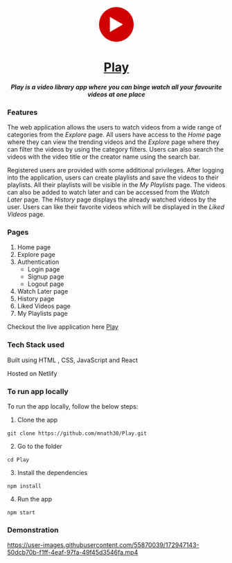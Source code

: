 <div align="center">
<img src="./public/favicon.ico" alt="logo" width="80" height="80"/>
  
  #  [Play](https://play-app.netlify.app/)  
  
  ####  *Play is a video library app where you can binge watch all your favourite videos at one place*
  
</div>



### Features
The web application allows the users to watch videos from a wide range of categories from the *Explore* page. All users have access to the *Home* page where they can view the trending videos and the *Explore* page where they can filter the videos by using the category filters.
Users can also search the videos with the video title or the creator name using the search bar.
 
Registered users are provided with some additional privileges. After logging into the application, users can create playlists and save the videos to their playlists. All their playlists will be visible in the *My Playlists* page. The videos can also be added to watch later and can be accessed from the *Watch Later* page. The *History* page displays the already watched videos by the user. Users can like their favorite videos which will be displayed in the *Liked Videos* page.

### Pages

1. Home page
2. Explore page
3. Authentication
	- Login page
	- Signup page
	- Logout page
4. Watch Later page
5. History page
6. Liked Videos page
7. My Playlists page


Checkout the live application here [Play](https://play-app.netlify.app/)  

### Tech Stack used

   Built using HTML , CSS, JavaScript and React
   
   Hosted on Netlify 

### To run app locally

To run the app locally, follow the below steps:

1.  Clone the app

```
git clone https://github.com/mnath30/Play.git
```

2.  Go to the folder

```
cd Play
```

3.  Install the dependencies

```
npm install
```

4.  Run the app

```
npm start
```

### Demonstration

https://user-images.githubusercontent.com/55870039/172947143-50dcb70b-f1ff-4eaf-97fa-49f45d3546fa.mp4



